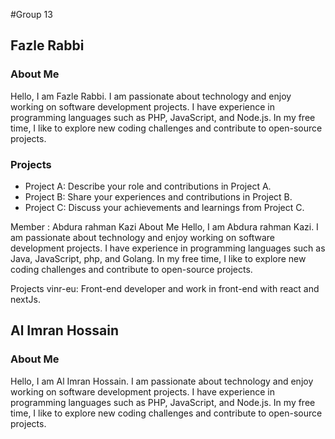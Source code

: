 #Group 13

## Fazle Rabbi

### About Me

Hello, I am Fazle Rabbi. I am passionate about technology and enjoy working on software development projects. I have experience in programming languages such as PHP, JavaScript, and Node.js. In my free time, I like to explore new coding challenges and contribute to open-source projects.

### Projects

- Project A: Describe your role and contributions in Project A.
- Project B: Share your experiences and contributions in Project B.
- Project C: Discuss your achievements and learnings from Project C.

Member : Abdura rahman Kazi
About Me
Hello, I am Abdura rahman Kazi. I am passionate about technology and enjoy working on software development projects. I have experience in programming languages such as Java, JavaScript, php, and Golang. In my free time, I like to explore new coding challenges and contribute to open-source projects.

Projects
vinr-eu: Front-end developer and work in front-end with react and nextJs.


## Al Imran Hossain

### About Me

Hello, I am Al Imran Hossain. I am passionate about technology and enjoy working on software development projects. I have experience in programming languages such as PHP, JavaScript, and Node.js. In my free time, I like to explore new coding challenges and contribute to open-source projects.

